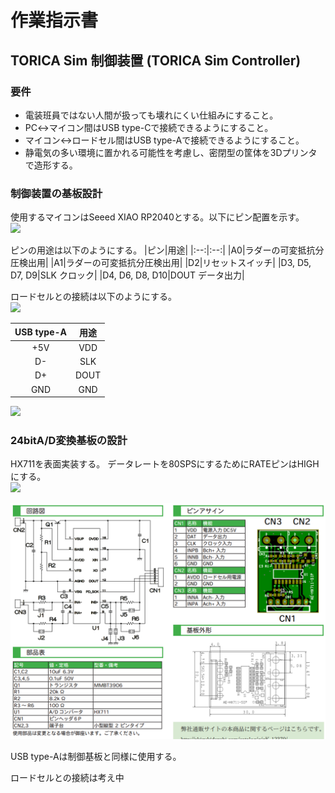 # 作業指示書

## TORICA Sim 制御装置 (TORICA Sim Controller)

### 要件
- 電装班員ではない人間が扱っても壊れにくい仕組みにすること。
- PC↔マイコン間はUSB type-Cで接続できるようにすること。
- マイコン↔ロードセル間はUSB type-Aで接続できるようにすること。
- 静電気の多い環境に置かれる可能性を考慮し、密閉型の筐体を3Dプリンタで造形する。

### 制御装置の基板設計
使用するマイコンはSeeed XIAO RP2040とする。以下にピン配置を示す。  
![](https://files.seeedstudio.com/wiki/XIAO-RP2040/img/xinpin.jpg)

ピンの用途は以下のようにする。
|ピン|用途|
|:--:|:--:|
|A0|ラダーの可変抵抗分圧検出用|
|A1|ラダーの可変抵抗分圧検出用|
|D2|リセットスイッチ|
|D3, D5, D7, D9|SLK クロック|
|D4, D6, D8, D10|DOUT データ出力|

ロードセルとの接続は以下のようにする。  
![](https://nettble.com/wp-content/uploads/2023/12/shot_231227_141234-1.png)

|USB type-A|用途|
|:--:|:--:|
|+5V|VDD|
|D-|SLK|
|D+|DOUT|
|GND|GND|

![](https://shop.wtihk.com/image/cache/catalog/breakoutboards/HX711/HX711_des-500x500.jpg)

### 24bitA/D変換基板の設計
HX711を表面実装する。
データレートを80SPSにするためにRATEピンはHIGHにする。  
![](https://theorycircuit.com/wp-content/uploads/2016/06/hx711-pin.png)

![](img/HX711_akizuki.png)

USB type-Aは制御基板と同様に使用する。

ロードセルとの接続は考え中